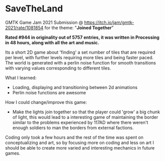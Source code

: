 # SaveTheLand

GMTK Game Jam 2021 Submission @ https://itch.io/jam/gmtk-2021/rate/1081854 for the theme: "**Joined Together**"

**Rated #944 in originality out of 5757 entries, it was written in Processing in 48 hours, along with all the art and music.**

Its a short 2D game about 'finding' a set number of tiles that are required per level, with further levels requiring more tiles and being faster paced. The world is generated with a perlin noise function for smooth transitions with varying values corresponding to different tiles.

 What I learned:

- Loading, displaying and transitioning between 2d animations
- Perlin noise functions are awesome

How I could change/improve this game:

- Make the lights join together so that the player could 'grow' a big chunk of light, this would lead to a interesting game of maintaining the border similar to the problems experienced by 117AD where there weren't enough soldiers to man the borders from external factions.

Coding only took a few hours and the rest of the time was spent on conceptualizing and art, so by focusing more on coding and less on art I should be able to create more varied and interesting mechanics in future games.
